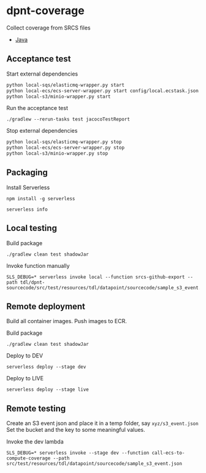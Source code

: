 # dpnt-coverage
Collect coverage from SRCS files

- [Java](./java/README.md)


## Acceptance test

Start external dependencies
```bash
python local-sqs/elasticmq-wrapper.py start
python local-ecs/ecs-server-wrapper.py start config/local.ecstask.json
python local-s3/minio-wrapper.py start
```

Run the acceptance test

```
./gradlew --rerun-tasks test jacocoTestReport
```

Stop external dependencies
```bash
python local-sqs/elasticmq-wrapper.py stop
python local-ecs/ecs-server-wrapper.py stop
python local-s3/minio-wrapper.py stop
```

## Packaging

Install Serverless
```
npm install -g serverless

serverless info
```

## Local testing

Build package
```
./gradlew clean test shadowJar
```

Invoke function manually
```
SLS_DEBUG=* serverless invoke local --function srcs-github-export --path tdl/dpnt-sourcecode/src/test/resources/tdl/datapoint/sourcecode/sample_s3_event.json
```

## Remote deployment

Build all container images.
Push images to ECR.

Build package
```
./gradlew clean test shadowJar
```

Deploy to DEV
```
serverless deploy --stage dev
```

Deploy to LIVE
```
serverless deploy --stage live
```

## Remote testing

Create an S3 event json and place it in a temp folder, say `xyz/s3_event.json`
Set the bucket and the key to some meaningful values.

Invoke the dev lambda

```
SLS_DEBUG=* serverless invoke --stage dev --function call-ecs-to-compute-coverage --path src/test/resources/tdl/datapoint/sourcecode/sample_s3_event.json
```

